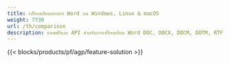 ```yaml
---
title: เปรียบเทียบเอกสาร Word บน Windows, Linux & macOS 
weight: 7730
url: /th/comparison
description: แอพฟรีและ API สำหรับการเปรียบเทียบ Word DOC, DOCX, DOCM, DOTM, RTF, DOT และ ODT
---
```


{{< blocks/products/pf/agp/feature-solution >}} 

